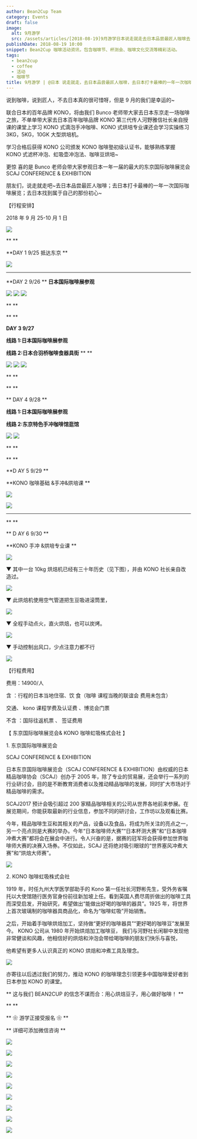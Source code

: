 ```yaml
---
author: Bean2Cup Team
category: Events
draft: false
image:
  alt: 9月游学
  src: /assets/articles/[2018-08-19]9月游学日本说走就走去日本品尝最匠人咖啡去日本打卡最棒的一年一次咖啡展览去日_02.jpg
publishDate: 2018-08-19 10:00
snippet: Bean2Cup 咖啡活动资讯，包含咖啡节、杯测会、咖啡文化交流等精彩活动。
tags:
  - bean2cup
  - coffee
  - 活动
  - 咖啡节
title: 9月游学 | @日本 说走就走，去日本品尝最匠人咖啡，去日本打卡最棒的一年一次咖啡展览，去日本找到属于自己的那杯咖啡~
---
```


说到咖啡，说到匠人，不去日本真的很可惜呀，但是 9 月的我们是幸运的~

联合日本的百年品牌 KONO，将由我们 Bunco 老师带大家去日本东京走一场咖啡之旅，不单单带大家去日本百年咖啡品牌 KONO 第三代传人河野雅信社长亲自授课的课堂上学习 KONO 式滴泡手冲咖啡、KONO 式烘培专业课还会学习实操练习 3KG，5KG，10GK 大型烘培机。

学习合格后获得 KONO 公司颁发 KONO 咖啡塾初级认证书，能够熟练掌握 KONO 式滤杯冲泡、虹吸壶冲泡法、咖啡豆烘培~

更惊 喜的是 Bunco 老师会带大家参观日本一年一届的最大的东京国际咖啡展览会 SCAJ CONFERENCE & EXHIBITION

朋友们，说走就走吧~去日本品尝最匠人咖啡；去日本打卡最棒的一年一次国际咖啡展览；去日本找到属于自己的那份初心~

【行程安排】

2018 年 9 月 25-10 月 1 日

![](/assets/articles/[2018-08-19]9月游学日本说走就走去日本品尝最匠人咖啡去日本打卡最棒的一年一次咖啡展览去日_02.jpg)

\*\*
\*\*

**DAY 1 9/25 抵达东京 **

![](/assets/articles/[2018-08-19]9月游学日本说走就走去日本品尝最匠人咖啡去日本打卡最棒的一年一次咖啡展览去日_03.jpg)

---

**DAY 2 9/26 ** **日本国际咖啡展参观**

![](/assets/articles/[2018-08-19]9月游学日本说走就走去日本品尝最匠人咖啡去日本打卡最棒的一年一次咖啡展览去日_04.jpg)
![](/assets/articles/[2018-08-19]9月游学日本说走就走去日本品尝最匠人咖啡去日本打卡最棒的一年一次咖啡展览去日_05.jpg)
![](/assets/articles/[2018-08-19]9月游学日本说走就走去日本品尝最匠人咖啡去日本打卡最棒的一年一次咖啡展览去日_06.jpg)

\*\*
\*\*

\*\*
\*\*

**DAY 3 9/27**

**线路 1:日本国际咖啡展参观**

**线路 2:日本合羽桥咖啡食器具街** \*\*
\*\*

![](/assets/articles/[2018-08-19]9月游学日本说走就走去日本品尝最匠人咖啡去日本打卡最棒的一年一次咖啡展览去日_07.jpg)
![](/assets/articles/[2018-08-19]9月游学日本说走就走去日本品尝最匠人咖啡去日本打卡最棒的一年一次咖啡展览去日_08.jpg)
![](/assets/articles/[2018-08-19]9月游学日本说走就走去日本品尝最匠人咖啡去日本打卡最棒的一年一次咖啡展览去日_09.jpg)

\*\*
\*\*

\*\*
\*\*

** DAY 4 9/28
**

**线路 1:日本国际咖啡展参观**

**线路 2:东京特色手冲咖啡馆逛馆**

![](/assets/articles/[2018-08-19]9月游学日本说走就走去日本品尝最匠人咖啡去日本打卡最棒的一年一次咖啡展览去日_10.jpg)
![](/assets/articles/[2018-08-19]9月游学日本说走就走去日本品尝最匠人咖啡去日本打卡最棒的一年一次咖啡展览去日_11.jpg)

\*\*
\*\*

\*\*
\*\*

**D AY 5 9/29
**

**KONO 咖啡基础 &手冲&烘培课 **

![](/assets/articles/[2018-08-19]9月游学日本说走就走去日本品尝最匠人咖啡去日本打卡最棒的一年一次咖啡展览去日_12.jpg)

![](/assets/articles/[2018-08-19]9月游学日本说走就走去日本品尝最匠人咖啡去日本打卡最棒的一年一次咖啡展览去日_13.jpg)

---

\*\*
\*\*

** D AY 6 9/30
**

**KONO 手冲 &烘培专业课 **

![](/assets/articles/[2018-08-19]9月游学日本说走就走去日本品尝最匠人咖啡去日本打卡最棒的一年一次咖啡展览去日_14.jpg)

▼ 其中一台 10kg 烘焙机已经有三十年历史（见下图），并由 KONO 社长亲自改造过。

![](/assets/articles/[2018-08-19]9月游学日本说走就走去日本品尝最匠人咖啡去日本打卡最棒的一年一次咖啡展览去日_15.jpg)

▼ 此烘焙机使用空气管道把生豆吸进滚筒里，

![](/assets/articles/[2018-08-19]9月游学日本说走就走去日本品尝最匠人咖啡去日本打卡最棒的一年一次咖啡展览去日_16.jpg)

▼ 全程手动点火，直火烘焙，也可以炭烤。

![](/assets/articles/[2018-08-19]9月游学日本说走就走去日本品尝最匠人咖啡去日本打卡最棒的一年一次咖啡展览去日_17.jpg)

▼ 手动控制出风口，少点注意力都不行

![](/assets/articles/[2018-08-19]9月游学日本说走就走去日本品尝最匠人咖啡去日本打卡最棒的一年一次咖啡展览去日_18.jpg)

【行程费用】

费用：14900/人

含 ：行程的日本当地住宿、饮 食（咖啡 课程当晚的联谊会 费用未包含）

交通、 kono 课程学费及认证费 、博览会门票

不含 ：国际往返机票 、 签证费用

【 东京国际咖啡展览会& KONO 咖啡虹吸株式会社 】

1\. 东京国际咖啡展览会

SCAJ CONFERENCE & EXHIBITION

日本东京国际咖啡展览会（SCAJ CONFERENCE &
EXHIBITION）由权威的日本精品咖啡协会（SCAJ）创办于 2005 年，除了专业的贸易展，还会举行一系列的行业研讨会，目的是不断教育消费者以及推动精品咖啡的发展，同时扩大市场对于精品咖啡的需求。

SCAJ2017 预计会吸引超过 200 家精品咖啡相关的公司从世界各地前来参展。在展览期间，你能获取最新的行业信息，参加不同的研讨会，工作坊以及观看比赛。

今年，精品咖啡生豆和其相关的产品，设备以及食品，将成为所关注的亮点之一，另一个亮点则是大赛的举办。今年“日本咖啡师大赛”“日本杯测大赛”和“日本咖啡冲煮大赛”都将会在展会中进行。令人兴奋的是，据赛的冠军将会获得参加世界咖啡师大赛的决赛入场券。不仅如此，SCAJ 还将绝对吸引眼球的“世界塞风冲煮大赛”和“烘焙大师赛”。

![](/assets/articles/[2018-08-19]9月游学日本说走就走去日本品尝最匠人咖啡去日本打卡最棒的一年一次咖啡展览去日_19.jpg)

2\. KONO 咖啡虹吸株式会社

1919 年，时任九州大学医学部助手的 Kono 第一任社长河野彬先生，受外务省嘱托以大使馆随行医务官身份前往新加坡上任。看到英国人费尽周折做出的咖啡工具而深受启发，开始研究，希望做出“能做出好喝的咖啡的器具”。1925 年，将世界上首次玻璃制的咖啡器具商品化，命名为“咖啡虹吸”开始销售。

之后，开始着手咖啡烘焙加工，坚持做“更好的咖啡器具”“更好喝的咖啡豆”发展至今。 KONO 公司从 1980 年开始烘焙加工咖啡豆，
我们与河野社长闲聊中发现他非常健谈和风趣，他相信好的烘焙和沖泡会带给喝咖啡的朋友们快乐与喜悦，

他希望有更多人认识真正的 KONO 烘焙和冲煮工具及理念。

![](/assets/articles/[2018-08-19]9月游学日本说走就走去日本品尝最匠人咖啡去日本打卡最棒的一年一次咖啡展览去日_20.jpg)

亦寄往以后透过我们的努力，推动 KONO 的咖啡理念引领更多中国咖啡爱好者到日本参加 KONO 的课堂。

** 这与我们 BEAN2CUP 的信念不谋而合：用心烘焙豆子，用心做好咖啡！ **

\*\*
\*\*

** ❀ 游学正接受报名 ❀ **

** 详细可添加微信咨询 **

![](/assets/articles/[2019-07-17]杯测分享与帕卡玛拉的一次联谊_07.jpg)

![](/assets/articles/[2021-12-08]豆子推荐竞拍独家拾叁_61.jpg)

![](/assets/articles/[2020-12-17]深圳哥伦比亚amp墨西哥杯测会_06.jpg)

![](/assets/articles/[2018-08-19]9月游学日本说走就走去日本品尝最匠人咖啡去日本打卡最棒的一年一次咖啡展览去日_24.jpg)

![](/assets/articles/[2018-08-19]9月游学日本说走就走去日本品尝最匠人咖啡去日本打卡最棒的一年一次咖啡展览去日_25.jpg)

![](/assets/articles/[2018-08-19]9月游学日本说走就走去日本品尝最匠人咖啡去日本打卡最棒的一年一次咖啡展览去日_26.jpg)

![](/assets/articles/[2018-08-19]9月游学日本说走就走去日本品尝最匠人咖啡去日本打卡最棒的一年一次咖啡展览去日_27.jpg)

![](/assets/articles/[2018-08-19]9月游学日本说走就走去日本品尝最匠人咖啡去日本打卡最棒的一年一次咖啡展览去日_28.jpg)

![](/assets/articles/[2018-08-19]9月游学日本说走就走去日本品尝最匠人咖啡去日本打卡最棒的一年一次咖啡展览去日_29.jpg)
